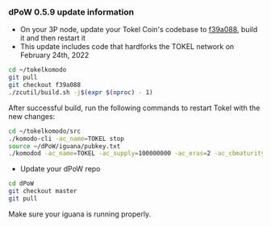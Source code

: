 ### dPoW 0.5.9 update information

- On your 3P node, update your Tokel Coin's codebase to [f39a088](https://github.com/KomodoPlatform/komodo/tree/f39a0881a5d672f7c1131e5ae6d390e8cdccb037), build it and then restart it
- This update includes code that hardforks the TOKEL network on February 24th, 2022

```bash
cd ~/tokelkomodo
git pull
git checkout f39a088
./zcutil/build.sh -j$(expr $(nproc) - 1)
```

After successful build, run the following commands to restart Tokel with the new changes:

```bash
cd ~/tokelkomodo/src
./komodo-cli -ac_name=TOKEL stop
source ~/dPoW/iguana/pubkey.txt
./komodod -ac_name=TOKEL -ac_supply=100000000 -ac_eras=2 -ac_cbmaturity=1 -ac_reward=100000000,4250000000 -ac_end=80640,0 -ac_decay=0,77700000 -ac_halving=0,525600 -ac_cc=555 -ac_ccenable=236,245,246,247 -ac_adaptivepow=6 -addnode=135.125.204.169 -addnode=192.99.71.125 -addnode=144.76.140.197 -addnode=135.181.92.123 -pubkey=$pubkey &
```

- Update your dPoW repo

```bash
cd dPoW
git checkout master
git pull
```

Make sure your iguana is running properly.
